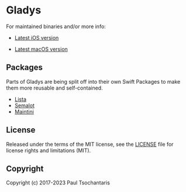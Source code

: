 Gladys
======

For maintained binaries and/or more info:

- [Latest iOS version](http://www.bru.build/app/gladys)

- [Latest macOS version](http://www.bru.build/gladys-for-macos)

## Packages
Parts of Gladys are being split off into their own Swift Packages to make them more reusable and self-contained.
- [Lista](https://github.com/ptsochantaris/lista)
- [Semalot](https://github.com/ptsochantaris/semalot)
- [Maintini](https://github.com/ptsochantaris/maintini)

## License

Released under the terms of the MIT license, see the [LICENSE](LICENSE.txt) file for license rights and limitations (MIT).

## Copyright

Copyright (c) 2017-2023 Paul Tsochantaris
